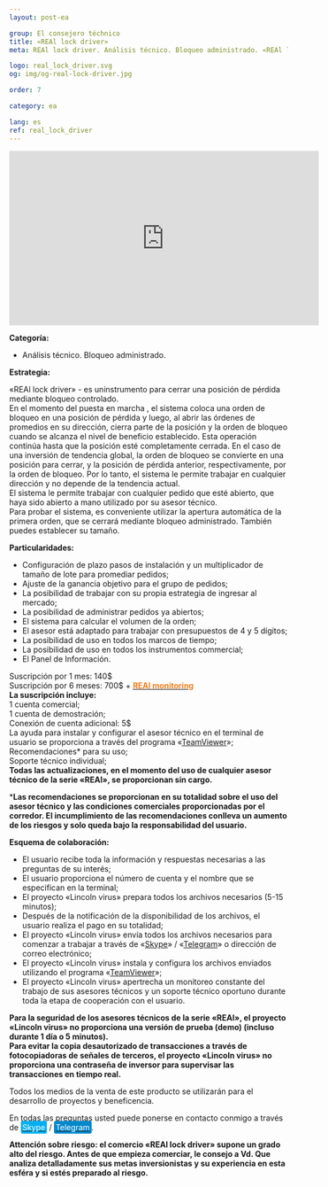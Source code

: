 ```yaml
---
layout: post-ea

group: El consejero téchnico
title: «REAl lock driver»
meta: REAl lock driver. Análisis técnico. Bloqueo administrado. «REAl lock driver» - es uninstrumento para cerrar una posición de pérdida mediante bloqueo controlado.

logo: real_lock_driver.svg
og: img/og-real-lock-driver.jpg

order: 7

category: ea

lang: es
ref: real_lock_driver
---
```


<div class="video-container mb-3">
  <iframe class="mx-auto d-block" width="560" height="315" src="https://www.youtube.com/embed/G6Dqpv0mCGc?rel=0&amp;controls=2&amp;showinfo=0" frameborder="0" allow="autoplay; encrypted-media" allowfullscreen> </iframe>
</div>


**Categoría:**
  - Análisis técnico. Bloqueo administrado.
  
**Estrategia:**

«REAl lock driver» - es uninstrumento para cerrar una posición de pérdida mediante bloqueo controlado.  
En el momento del puesta en marcha , el sistema coloca una orden de bloqueo en una posición de pérdida y luego, al abrir las órdenes de promedios en su dirección, cierra parte de la posición y la orden de bloqueo cuando se alcanza el nivel de beneficio establecido. Esta operación continúa hasta que la posición esté completamente cerrada. En el caso de una inversión de tendencia global, la orden de bloqueo se convierte en una posición para cerrar, y la posición de pérdida anterior, respectivamente, por la orden de bloqueo. Por lo tanto, el sistema le permite trabajar en cualquier dirección y no depende de la tendencia actual.  
El sistema le permite trabajar con cualquier pedido que esté abierto, que haya sido abierto a mano utilizado por su asesor técnico.  
Para probar el sistema, es conveniente utilizar la apertura automática de la primera orden, que se cerrará mediante bloqueo administrado. También puedes establecer su tamaño.  

**Particularidades:**
  - Configuración de plazo pasos de instalación y un multiplicador de tamaño de lote para promediar pedidos;
  - Ajuste de la ganancia objetivo para el grupo de pedidos;
  - La posibilidad de trabajar con su propia estrategia de ingresar al mercado;
  - La posibilidad de administrar pedidos ya abiertos;
  - El sistema para calcular el volumen de la orden;
  - El asesor está adaptado para trabajar con presupuestos de 4 y 5 dígitos;
  - La posibilidad de uso en todos los marcos de tiempo;
  - La posibilidad de uso en todos los instrumentos commercial;
  - El Panel de Información.
  
  Suscripción por 1 mes: 140$  
  Suscripción por 6 meses: 700$ + **<a href="https://lincolnvirus.com/projects/es/forex/real_monitoring.html" target="_blank"><span style="color:#f07e20">REAl monitoring</span></a>**  
  **La suscripción incluye:**  
  1 cuenta comercial;  
  1 cuenta de demostración;  
  Conexión de cuenta adicional: 5$  
  La ayuda para instalar y configurar el asesor técnico en el terminal de usuario se proporciona a través del programa «<a href="https://www.teamviewer.com/" target="_blank">TeamViewer</a>»;  
  Recomendaciones* para su uso;  
  Soporte técnico individual;  
  **Todas las actualizaciones, en el momento del uso de cualquier asesor técnico de la serie «REAl», se proporcionan sin cargo.**  
  
  ***Las recomendaciones se proporcionan en su totalidad sobre el uso del asesor técnico y las condiciones comerciales proporcionadas por el corredor. El incumplimiento de las recomendaciones conlleva un aumento de los riesgos y solo queda bajo la responsabilidad del usuario.**  
  
**Esquema de colaboración:**  

- El usuario recibe toda la información y respuestas necesarias a las preguntas de su interés;  
- El usuario proporciona el número de cuenta y el nombre que se especifican en la terminal;  
- El proyecto «Lincoln virus»  prepara todos los archivos necesarios (5-15 minutos);  
- Después de la notificación de la disponibilidad de los archivos, el usuario realiza el pago en su totalidad;  
- El proyecto «Lincoln virus» envía todos los archivos necesarios para comenzar a trabajar a través de «<a href="skype:chutkoy89?call" target="_blank">Skype</a>» / «<a href="https://t.me/chutkoy" target="_blank">Telegram</a>» o dirección de correo electrónico;  
- El proyecto «Lincoln virus» instala y configura los archivos enviados utilizando el programa «<a href="https://www.teamviewer.com/" target="_blank">TeamViewer</a>»;  
- El proyecto «Lincoln virus» apertrecha un monitoreo constante del trabajo de sus asesores técnicos y un soporte técnico oportuno durante toda la etapa de cooperación con el usuario.  

**Para la seguridad de los asesores técnicos de la serie «REAl», el proyecto «Lincoln virus»  no proporciona una versión de prueba (demo) (incluso durante 1 día o 5 minutos).**  
**Para evitar la copia desautorizado de transacciones a través de fotocopiadoras de señales de terceros, el proyecto «Lincoln virus» no proporciona una contraseña de inversor para supervisar las transacciones en tiempo real.**  

Todos los medios de la venta de este producto se utilizarán para el desarrollo de proyectos y beneficencia.  

En todas las preguntas usted puede ponerse en contacto conmigo a través de <a href="skype:chutkoy89?call" target="_blank"><span style="background-color:#00aff0; color:white; padding:3px; border-radius: 3px">Skype</span></a> / <a href="https://t.me/chutkoy" target="_blank"><span style="background-color:#0088cc; color:white; padding:3px; border-radius: 3px">Telegram</span></a>.  

**Attención sobre riesgo: el comercio «REAl lock driver» supone un grado alto del riesgo. Antes de que empieza comerciar, le consejo a Vd. Que analiza detalladamente sus metas inversionistas y su experiencia en esta esféra y si estés preparado al riesgo.**
